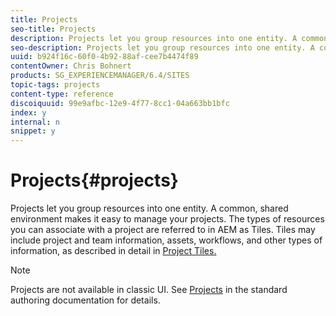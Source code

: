 ```yaml
---
title: Projects
seo-title: Projects
description: Projects let you group resources into one entity. A common, shared environment makes it easy to manage your projects.
seo-description: Projects let you group resources into one entity. A common, shared environment makes it easy to manage your projects.
uuid: b924f16c-60f0-4b92-88af-cee7b4474f89
contentOwner: Chris Bohnert
products: SG_EXPERIENCEMANAGER/6.4/SITES
topic-tags: projects
content-type: reference
discoiquuid: 99e9afbc-12e9-4f77-8cc1-04a663bb1bfc
index: y
internal: n
snippet: y
---
```


# Projects{#projects}

Projects let you group resources into one entity. A common, shared environment makes it easy to manage your projects. The types of resources you can associate with a project are referred to in AEM as Tiles. Tiles may include project and team information, assets, workflows, and other types of information, as described in detail in [Project Tiles.](#projecttiles)

>[!NOTE]
>
>Projects are not available in classic UI. See [Projects](../../../sites/authoring/using/projects.md) in the standard authoring documentation for details.

